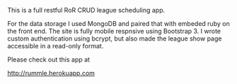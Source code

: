 This is a full restful RoR CRUD league scheduling app. 

For the data storage I used MongoDB and paired that with embeded ruby on the front end. The site is fully mobile respnsive using Bootstrap 3. I wrote custom authentication using bcrypt, but also made the league show page accessible in a read-only format.

Please check out this app at

http://rummle.herokuapp.com

